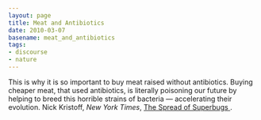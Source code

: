 ```yaml
---
layout: page
title: Meat and Antibiotics
date: 2010-03-07
basename: meat_and_antibiotics
tags:
- discourse
- nature
---
```


This is why it is so important to buy meat raised without antibiotics. Buying
cheaper meat, that used antibiotics, is literally poisoning our future by
helping to breed this horrible strains of bacteria &mdash; accelerating their
evolution. Nick Kristoff, _New York Times_, <a
href="http://www.nytimes.com/2010/03/07/opinion/07kristof.html?hp">The Spread of
Superbugs </a>.
